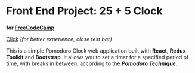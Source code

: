 # Front End Project: 25 + 5 Clock
__for [FreeCodeCamp](https://www.freecodecamp.org/learn/front-end-development-libraries/front-end-development-libraries-projects/build-a-25--5-clock)__

[Click](https://grivdm.github.io/Pomodoro-Clock/)
_(for better experience, close test bar)_  

This is a simple Pomodoro Clock web application built with __React__, __Redux Toolkit__ and __Bootstrap__. It allows you to set a timer for a specified period of time, with breaks in between, according to the [___Pomodoro Technique___](https://en.wikipedia.org/wiki/Pomodoro_Technique).
